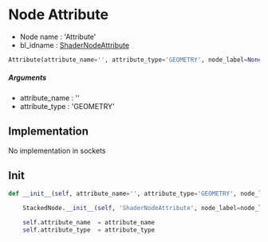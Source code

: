 # Node Attribute

- Node name : 'Attribute'
- bl_idname : [ShaderNodeAttribute](https://docs.blender.org/api/current/bpy.types.ShaderNodeAttribute.html)


``` python
Attribute(attribute_name='', attribute_type='GEOMETRY', node_label=None, node_color=None)
```
##### Arguments

- attribute_name : ''
- attribute_type : 'GEOMETRY'

## Implementation

No implementation in sockets

## Init

``` python
def __init__(self, attribute_name='', attribute_type='GEOMETRY', node_label=None, node_color=None):

    StackedNode.__init__(self, 'ShaderNodeAttribute', node_label=node_label, node_color=node_color)

    self.attribute_name  = attribute_name
    self.attribute_type  = attribute_type
```
